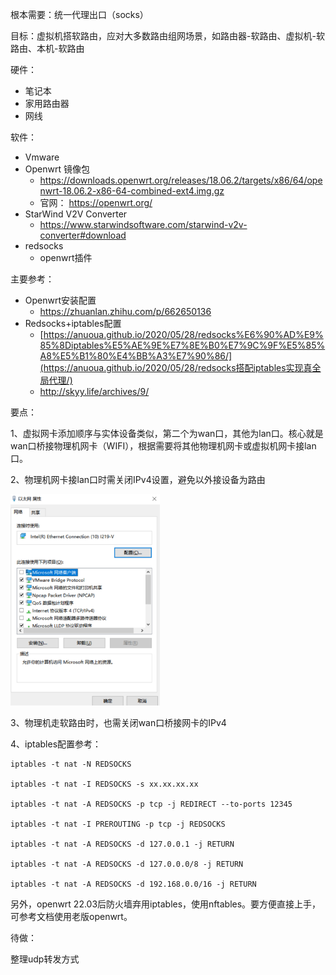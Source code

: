 根本需要：统一代理出口（socks）

目标：虚拟机搭软路由，应对大多数路由组网场景，如路由器-软路由、虚拟机-软路由、本机-软路由

硬件：

- 笔记本
- 家用路由器
- 网线

软件：

- Vmware 
- Openwrt 镜像包 
  - https://downloads.openwrt.org/releases/18.06.2/targets/x86/64/openwrt-18.06.2-x86-64-combined-ext4.img.gz 
  - 官网： https://openwrt.org/
- StarWind V2V Converter 
  - https://www.starwindsoftware.com/starwind-v2v-converter#download
- redsocks
  - openwrt插件

主要参考：

- Openwrt安装配置
  - https://zhuanlan.zhihu.com/p/662650136
- Redsocks+iptables配置
  - [https://anuoua.github.io/2020/05/28/redsocks%E6%90%AD%E9%85%8Diptables%E5%AE%9E%E7%8E%B0%E7%9C%9F%E5%85%A8%E5%B1%80%E4%BB%A3%E7%90%86/](https://anuoua.github.io/2020/05/28/redsocks搭配iptables实现真全局代理/)
  - http://skyy.life/archives/9/

要点：

1、虚拟网卡添加顺序与实体设备类似，第二个为wan口，其他为lan口。核心就是wan口桥接物理机网卡（WIFI），根据需要将其他物理机网卡或虚拟机网卡接lan口。

2、物理机网卡接lan口时需关闭IPv4设置，避免以外接设备为路由

<img src="imgs\1739269350021.jpg" alt="1739269350021" style="zoom: 33%;" />

3、物理机走软路由时，也需关闭wan口桥接网卡的IPv4

4、iptables配置参考：

```
iptables -t nat -N REDSOCKS

iptables -t nat -I REDSOCKS -s xx.xx.xx.xx

iptables -t nat -A REDSOCKS -p tcp -j REDIRECT --to-ports 12345

iptables -t nat -I PREROUTING -p tcp -j REDSOCKS

iptables -t nat -A REDSOCKS -d 127.0.0.1 -j RETURN

iptables -t nat -A REDSOCKS -d 127.0.0.0/8 -j RETURN

iptables -t nat -A REDSOCKS -d 192.168.0.0/16 -j RETURN
```

 

另外，openwrt 22.03后防火墙弃用iptables，使用nftables。要方便直接上手，可参考文档使用老版openwrt。

待做：

整理udp转发方式